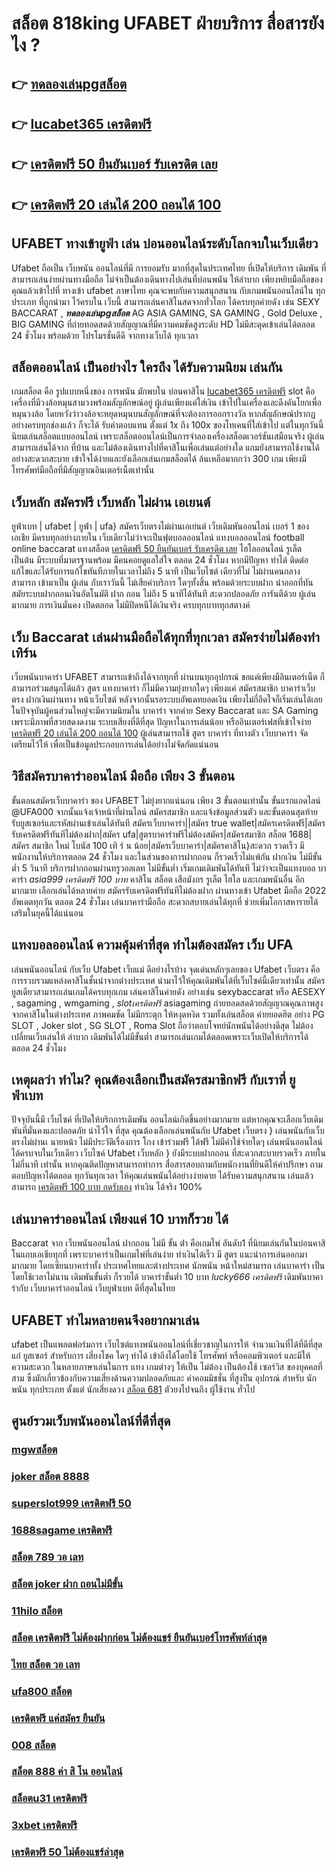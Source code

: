 # สล็อต 818king UFABET ฝ่ายบริการ  สื่อสารยังไง ?

## 👉 [ทดลองเล่นpgสล็อต](https://mabet.net/credit-free-new/)
## 👉 [lucabet365 เครดิตฟรี](https://mabet.net/register/)
## 👉 [เครดิตฟรี 50 ยืนยันเบอร์ รับเครดิต เลย](https://mabet.net/20-free-100/)
## 👉 [เครดิตฟรี 20 เล่นได้ 200 ถอนได้ 100](https://mabet.net/register/)

## UFABET  ทางเข้ายูฟ่า  เล่น บ่อนออนไลน์ระดับโลกจบในเว็บเดียว 

Ufabet  ถือเป็น เว็บพนัน ออนไลน์ที่มี การยอมรับ มากที่สุดในประเทศไทย ที่เปิดให้บริการ เดิมพัน ที่สามารถเล่นง่ายผ่านทางมือถือ ไม่จำเป็นต้องเดินทางไปเล่นที่บ่อนพนัน ให้ลำบาก เพียงหยิบมือถือของคุณแล้วเข้าไปที่ ทางเข้า ufabet ภาษาไทย คุณจะพบกับความสนุกสนาน  กับเกมพนันออนไลน์ใน ทุกประเภท  ที่ถูกนำมา ไว้ครบใน เว็บนี้  สามารถเล่นคาสิโนสดจากทั่วโลก ได้ครบทุกค่ายดัง  เช่น  SEXY BACCARAT , ***ทดลองเล่นpgสล็อต*** AG ASIA GAMING, SA GAMING , Gold Deluxe , BIG GAMING ที่ถ่ายทอดสดด้วยสัญญาณที่มีความคมชัดสูงระดับ HD ไม่มีสะดุดเข้าเล่นได้ตลอด 24 ชั่วโมง พร้อมด้วย โปรโมรชั่นดีดี จากทางเว็บได้ ทุกเวลา 


## สล็อตออนไลน์  เป็นอย่างไร ใครถึง ได้รับความนิยม เล่นกัน

 เกมสล็อต  คือ รูปแบบหนึ่งของ การพนัน มักพบใน บ่อนคาสิโน  [lucabet365 เครดิตฟรี](https://mabet.net/20-free-100/) slot  คือเครื่องที่มีวงล้อหมุนสามวงพร้อมสัญลักษณ์อยู่ ผู้เล่นเพียงแค่ใส่เงิน เข้าไปในเครื่องและดึงคันโยกเพื่อหมุนวงล้อ โดยหวังว่าวงล้อจะหยุดหมุนบนสัญลักษณ์ที่จะต้องการออกรางวัล หากสัญลักษณ์ปรากฏอย่างครบทุกช่องแล้ว ก็จะได้ รับค่าตอบแทน ตั้งแต่ 1x ถึง 100x ของโทเคนที่ใส่เข้าไป แต่ในทุกวันนี้นิยมเล่นสล็อตแบบออนไลน์ เพราะสล็อตออนไลน์เป็นการจำลองเครื่องสล็อตเวอร์ชันเสมือนจริง ผู้เล่น สามารถเล่นได้จาก ที่บ้าน และไม่ต้องเดินทางไปที่คาสิโนเพื่อเล่นแต่อย่างใด แถมยังสามารถใช้งานได้อย่างสะดวกสะบาย เข้าใจได้ง่ายและยังเลือกเล่นเกมสล็อตได้ ล้นเหลือมากกว่า 300 เกม เพียงมีโทรศัพท์มือถือที่มีสัญญาณอินเตอร์เน็ตเท่านั้น 


##  เว็บหลัก สมัครฟรี  เว็บหลัก ไม่ผ่าน เอเยนต์

ยูฟ่าเบท | ufabet | ยูฟ่า | ufa} สมัครเว็บตรงไม่ผ่านเอเย่นต์     เว็บเดิมพันออนไลน์ เบอร์ 1 ของเอเชีย มีครบทุกอย่างภายใน เว็บเดียวไม่ว่าจะเป็นฟุตบอลออนไลน์ แทงบอลออนไลน์ football online baccarat  แทงสล็อต [เครดิตฟรี 50 ยืนยันเบอร์ รับเครดิต เลย](https://mabet.net/register/) ไฮโลออนไลน์    รูเล็ต  เป็นต้น มีระบบที่มาตรฐานพร้อม มีคนคอยดูแลใส่ใจ ตลอด 24 ชั่วโมง  หากมีปัญหา ทำได้ ติดต่อ แก้ไขและได้รับการแก้ไขทันทีภายในเวลาไม่ถึง 5 นาที เป็นเว็บไซต์ เดียวที่ไม่ ไม่ผ่านคนกลาง  สามารถ เข้ามาเป็น ผู้เล่น กับเราวันนี้ ไม่เสียค่าบริการ ใดๆทั้งสิ้น พร้อมด้วยระบบฝาก   นำออกที่ทันสมัยระบบฝากถอนเงินอัตโนมัติ  ฝาก  ถอน ไม่ถึง 5 นาทีได้ทันที สะดวกปลอดภัย การันตีด้วย ผู้เล่น มากมาย การเงินมั่นคง เปิดตลอด ไม่มีปิดหนีได้เงินจริง ครบทุกบาททุกสตางค์


## เว็บ Baccarat  เล่นผ่านมือถือได้ทุกที่ทุกเวลา สมัครง่ายไม่ต้องทำเทิร์น

 เว็บพนันบาคาร่า  UFABET สามารถเข้าถึงได้จากทุกที่ ผ่านบนทุกอุปกรณ์ ขอแค่เพียงมีอินเตอร์เน็ต ก็สามารถร่วมสนุกได้แล้ว  สูตร   แทงบาคาร่า ก็ไม่มีความยุ่งยากใดๆ เพียงแค่ สมัครสมาชิก บาคาร่าเว็บตรง ฝากเงินผ่านทาง หน้าเว็บไซต์ หลังจากนั้นรอระบบอัพเดทยอดเงิน เพียงไม่กี่อึดใจก็เริ่มเล่นได้เลย ในปัจจุบันผู้คนส่วนใหญ่จะมีความนิยมใน บาคาร่า จากค่าย Sexy Baccarat และ SA Gaming เพราะมีภาพที่สวยสดงดงาม ระบบเสียงที่ดีที่สุด ปัญหาในการเล่นน้อย หรืออินเตอร์เฟสที่เข้าใจง่าย [เครดิตฟรี 20 เล่นได้ 200 ถอนได้ 100](https://mabet.net/pg-slot-credit-free/) ผู้เล่นสามารถใช้  สูตร  บาคาร่า ที่ทางตัว เว็บบาคาร่า จัดเตรียมไว้ให้ เพื่อเป็นข้อมูลประกอบการเล่นได้อย่างไม่จัดกัดแน่นอน 


## วิธีสมัครบาคาร่าออนไลน์ มือถือ เพียง 3 ขั้นตอน

ขั้นตอนสมัครเว็บบาคาร่า ของ UFABET ไม่ยุ่งยากแน่นอน เพียง 3 ขั้นตอนเท่านั้น ขั้นแรกแอดไลน์ @UFA000 จากนั้นแจ้งเจ้าหน้าที่ผ่านไลน์ สมัครสมาชิก และแจ้งข้อมูลส่วนตัว และขั้นตอนสุดท้าย รับยูสเซอร์และรหัสผ่านเข้าเล่นได้ทันที สมัครเว็บบาคาร่า||สมัคร true wallet|สมัครเครดิตฟรี|สมัครรับเครดิตฟรีทันทีไม่ต้องฝาก|สมัคร ufa|สูตรบาคาร่าฟรีไม่ต้องสมัคร|สมัครสมาชิก สล็อต 1688|สมัคร สมาชิก ใหม่ โบนัส 100 เทิ ร์ น น้อย|สมัครเว็บบาคาร่า|สมัครคาสิโน}สะดวก รวดเร็ว มีพนักงานให้บริการตลอด 24 ชั่วโมง และในส่วนของการฝากถอน ก็รวดเร็วไม่แพ้กัน ฝากเงิน ไม่มีขั้นต่ำ 5 วินาที  บริการฝากถอนผ่านทรูวอลเลท ไม่มีขั้นต่ำ  เริ่มเกมเดิมพันได้ทันที ไม่ว่าจะเป็นแทงบอล บาคาร่า *asia999 เครดิตฟรี 100 บาท* คาสิโน สล็อต เสือมังกร รูเล็ต ไฮโล และเกมพนันอื่น อีกมากมาย เลือกเล่นได้หลายค่าย  สมัครรับเครดิตฟรีทันทีไม่ต้องฝาก ผ่านทางเข้า Ufabet มือถือ 2022 อัพเดตทุกวัน ตลอด 24 ชั่วโมง เล่นบาคาร่ามือถือ สะดวกสบายเล่นได้ทุกที่ ช่วยเพิ่มโอกาสหารายได้เสริมในยุคนี้ได้แน่นอน



##  แทงบอลออนไลน์   ความคุ้มค่าที่สุด ทำไมต้องสมัคร เว็บ UFA 

เล่นพนันออนไลน์ กับเว็บ   Ufabet เว็บแม่ ดีอย่างไรบ้าง จุดเด่นหลักๆเลยของ Ufabet เว็บตรง  คือการรวบรวมแหล่งคาสิโนชั้นนำจากต่างประเทศ นำมาไว้ให้คุณเดิมพันได้ที่เว็บไซค์นี้เดียวเท่านั้น สมัครยูสเดียวสามารถเล่นเกมได้ครบทุกเกม เล่นคาสิโนค่ายดัง   อย่างเช่น sexybaccarat หรือ AESEXY , sagaming , wmgaming , *slotเครดิตฟรี* asiagaming ถ่ายทอดสดด้วยสัญญาณคุณภาพสูงจากคาสิโนในต่างประเทศ ภาพคมชัด ไม่มีกระตุก  ให้หงุดหงิด  รวมทั้งเล่นสล็อต ค่ายยอดฮิต  อย่าง PG SLOT , Joker slot , SG SLOT , Roma Slot ถือว่าตอบโจทย์นักพนันได้อย่างดีสุด  ไม่ต้องเปลี่ยนเว็บเล่นให้ ลำบาก เดิมพันได้ไม่มีขั้นต่ำ สามารถเล่นเกมได้ตลอดเพราะเว็บเปิดให้บริการได้ตลอด 24 ชั่วโมง


## เหตุผลว่า ทำไม? คุณต้องเลือกเป็นสมัครสมาชิกฟรี กับเราที่ ยูฟ่าเบท

ปัจจุบันนี้มี เว็บไซค์ ที่เปิดให้บริกการเดิมพัน  ออนไลน์เกิดขึ้นอย่างมากมาย  แต่หากคุณจะเลือกเว็บเดิมพันที่มั่นคงและปลอดภัย น่าไว้ใจ  ที่สุด คุณต้องเลือกเล่นพนันกับ  Ufabet เว็บตรง  } เล่นพนันกับเว็บตรงไม่ผ่านเ นายหน้า  ไม่มีประวัติเรื่องการ โกง  เข้าร่วมฟรี ได้ฟรี ไม่มีค่าใช้จ่ายใดๆ เล่นพนันออนไลน์ได้ครบจบในเว็บเดียว เว็บไซค์  Ufabet เว็บหลัก } ยังมีระบบฝากถอน ที่สะดวกสะบายรวดเร็ว ภายใน  ไม่กี่นาที  เท่านั้น หากคุณติดปัญหาสามารถทำการ สื่อสารสอบถามกับพนักงานที่ยินดีให้คำปรึกษา ถามตอบปัญหาได้ตลอด  ทุกวันทุกเวลา ให้คุณเล่นพนันได้อย่างง่ายดาย ได้รับความสนุกสนาน  เล่นแล้วสามารถ [เครดิตฟรี 100 บาท กดรับเอง](https://member.mabet.net/?action=login) ทำเงิน ได้จริง 100% 


## เล่นบาคาร่าออนไลน์  เพียงแค่ 10 บาทก็รวย ได้

 Baccarat  จาก  เว็บพนันออนไลน์ ฝากถอน ไม่มี ขั้น ต่ํา   คือเกมไพ่ อันดับ1   ที่นิยมเล่นกันในบ่อนคาสิโนแถบเอเชียทุกที่  เพราะบาคาร่าเป็นเกมไพ่ที่เล่นง่าย ทำเงินได้เร็ว มี สูตร   แนะนำการเล่นออกมามากมาย โดยเซียนบาคาร่าทั้ง ประเทศไทยและต่างประเทศ นักพนัน หน้าใหม่สามารถ เล่นบาคาร่า เป็นโดยใช้เวลาไม่นาน เดิมพันขั้นต่ำ ก็รวยได้ บาคาร่าขั้นต่ำ 10 บาท *lucky666 เครดิตฟรี* เดิมพันบาคาร่ากับ เว็บบาคาร่าออนไลน์  เว็บยูฟ่าเบท ดีที่สุดในไทย


## UFABET ทำไมหลายคนจึงอยากมาเล่น

ufabet  เป็นแพลตฟอร์มการ เว็บไซต์แทงพนันออนไลน์ที่เชี่ยวชาญในการให้ จำนวนเงินที่ได้ที่ดีที่สุดแก่ ยูสเซอร์ สำหรับการ เสี่ยงโชค ใดๆ  ทำได้ เข้าถึงได้โดยใช้ โทรศัพท์ หรือคอมพิวเตอร์ และมีให้  ความสะดวก ในหลายภาษาเล่นในการ  แทง เกมต่างๆ  ให้เป็น ไม่ต้อง เป็นต้องใช้ เซอร์วิส ของบุคคลที่สาม ซึ่งมักเกี่ยวข้องกับความเสี่ยงด้านความปลอดภัยและ ค่าคอมมิชชั่น ที่สูงป็น อุปกรณ์ สำหรับ นักพนัน ทุกประเภท ตั้งแต่ นักเสี่ยงดวง [สล็อต 681](https://mabet.net/credit-free-100/) ตัวยงไปจนถึง ผู้ใช้งาน ทั่วไป

## ศูนย์รวมเว็บพนันออนไลน์ที่ดีที่สุด

### [mgwสล็อต](https://atom.io/themes/สล็อตเว็บแม่%20MABET.net%20เว็บ%20สล็อต%20รวม%20ค่าย%20008%20สล็อต%20สล็อตแตกหนัก%2020รับ100)
### [joker สล็อต 8888](https://atom.io/themes/สล็อตเว็บแม่%20MABET.net%20super%20slot777%20เครดิตฟรี%2030%20ยืนยันเบอร์%20008%20สล็อต%20สล็อตแตกหนัก%2020รับ100)
### [superslot999 เครดิตฟรี 50](https://atom.io/themes/สล็อตเว็บแม่%20MABET.net%20sp24%20superslot%20เครดิตฟรี%2020%20008%20สล็อต%20สล็อตแตกหนัก%2020รับ100)
### [1688sagame เครดิตฟรี](https://atom.io/themes/สล็อตเว็บแม่%20MABET.net%20สล็อต%20ยืนยัน%20otp%20รับเครดิตฟรี%20ไม่ต้องฝากเงิน%20ไม่ต้องแชร์%20008%20สล็อต%20สล็อตแตกหนัก%2020รับ100)
### [สล็อต 789 วอ เลท](https://atom.io/themes/สล็อตเว็บแม่%20MABET.net%20สล็อตpg%20ทดลอง%20008%20สล็อต%20สล็อตแตกหนัก%2020รับ100)
### [สล็อต joker ฝาก ถอนไม่มีขั้น](https://atom.io/themes/สล็อตเว็บแม่%20MABET.net%20สมัคร%20ufabet%20official%20account%20008%20สล็อต%20สล็อตแตกหนัก%2020รับ100)
### [11hilo สล็อต](https://atom.io/themes/สล็อตเว็บแม่%20MABET.net%20โปร%20สล็อต%20100%20008%20สล็อต%20สล็อตแตกหนัก%2020รับ100)
### [สล็อต เครดิตฟรี ไม่ต้องฝากก่อน ไม่ต้องแชร์ ยืนยันเบอร์โทรศัพท์ล่าสุด](https://atom.io/themes/สล็อตเว็บแม่%20MABET.net%20superslot%20666%20เครดิตฟรี%2050%20ยืนยันเบอร์%20008%20สล็อต%20สล็อตแตกหนัก%2020รับ100)
### [ไทย สล็อต วอ เลท](https://atom.io/themes/สล็อตเว็บแม่%20MABET.net%20เครดิตฟรี%2050%20ไม่มี%20เงื่อนไข%20008%20สล็อต%20สล็อตแตกหนัก%2020รับ100)
### [ufa800 สล็อต](https://atom.io/themes/สล็อตเว็บแม่%20MABET.net%20win%20เครดิตฟรี%20008%20สล็อต%20สล็อตแตกหนัก%2020รับ100)
### [เครดิตฟรี แค่สมัคร ยืนยัน](https://atom.io/themes/สล็อตเว็บแม่%20MABET.net%20g2gbet%20เครดิตฟรี%20008%20สล็อต%20สล็อตแตกหนัก%2020รับ100)
### [008 สล็อต](https://atom.io/themes/สล็อตเว็บแม่%20MABET.net%20สล็อต%20ค่าย%20jili%20008%20สล็อต%20สล็อตแตกหนัก%2020รับ100)
### [สล็อต 888 ค่า สิ โน ออนไลน์](https://atom.io/themes/สล็อตเว็บแม่%20MABET.net%20365สล็อต%20008%20สล็อต%20สล็อตแตกหนัก%2020รับ100)
### [สล็อตu31 เครดิตฟรี](https://atom.io/themes/สล็อตเว็บแม่%20MABET.net%20เครดิตฟรี%20100%20ทํา%20ยอด%201000%20ถอนได้%20300%20008%20สล็อต%20สล็อตแตกหนัก%2020รับ100)
### [3xbet เครดิตฟรี](https://atom.io/themes/สล็อตเว็บแม่%20MABET.net%20สล็อต%20777%20เครดิตฟรี%20ล่าสุด%20008%20สล็อต%20สล็อตแตกหนัก%2020รับ100)
### [เครดิตฟรี 50 ไม่ต้องแชร์ล่าสุด](https://atom.io/themes/สล็อตเว็บแม่%20MABET.net%20sa%20gaming%20เครดิตฟรี100%20008%20สล็อต%20สล็อตแตกหนัก%2020รับ100)